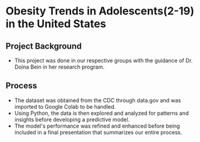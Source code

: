 # Obesity Trends in Adolescents(2-19) in the United States
## Project Background
* This project was done in our respective groups with the guidance of Dr. Doina Bein in her research program.
## Process
* The dataset was obtained from the CDC through data.gov and was imported to Google Colab to be handled.
* Using Python, the data is then explored and analyzed for patterns and insights before developing a predictive model.
* The model's performance was refined and enhanced before being included in a final presentation that summarizes our entire process.
